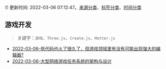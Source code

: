 :alarm_clock: 更新时间: 2022-03-06 07:12:47。[来源分类](../README.md)、[标签分类](../TAGS.md)、[时间分类](../TIMELINE.md)

## 游戏开发


> 关键字：`游戏`、`Three.js`、`Create.js`、`Matter.js`



- [2022-03-06-低代码也火了很久了，但游戏领域里有没有可能出现强大的编辑器?](https://www.v2ex.com/t/838332) 
- [2022-03-06-大型网络游戏任务系统的架构与设计](https://toutiao.io/k/fi7mzll) 